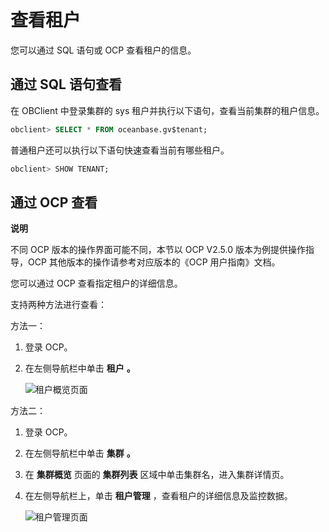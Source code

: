 查看租户 
=========================

您可以通过 SQL 语句或 OCP 查看租户的信息。

通过 SQL 语句查看 
--------------------------------

在 OBClient 中登录集群的 sys 租户并执行以下语句，查看当前集群的租户信息。

```sql
obclient> SELECT * FROM oceanbase.gv$tenant;
```



普通租户还可以执行以下语句快速查看当前有哪些租户。

```sql
obclient> SHOW TENANT;
```



通过 OCP 查看 
------------------------------

**说明**



不同 OCP 版本的操作界面可能不同，本节以 OCP V2.5.0 版本为例提供操作指导，OCP 其他版本的操作请参考对应版本的《OCP 用户指南》文档。

您可以通过 OCP 查看指定租户的详细信息。

支持两种方法进行查看：

方法一：

1. 登录 OCP。

   

2. 在左侧导航栏中单击 **租户** **。** 

   ![租户概览页面](https://static-aliyun-doc.oss-accelerate.aliyuncs.com/assets/img/zh-CN/0702770061/p167360.png)
   




方法二：

1. 登录 OCP。

   

2. 在左侧导航栏中单击 **集群** **。**

   

3. 在 **集群概览** 页面的 **集群列表** 区域中单击集群名，进入集群详情页。

   

4. 在左侧导航栏上，单击 **租户管理** ，查看租户的详细信息及监控数据。

   ![租户管理页面](https://static-aliyun-doc.oss-accelerate.aliyuncs.com/assets/img/zh-CN/1702770061/p167362.png)
   



